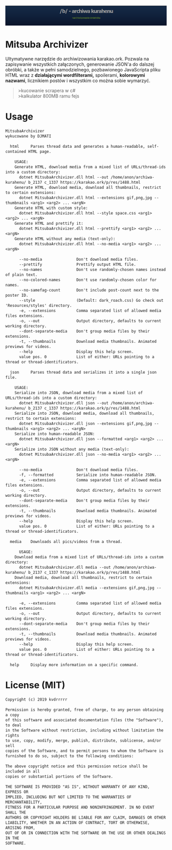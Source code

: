 
![archiwa kurahenu](dist/logo.png)
# Mitsuba Archivizer
Ultymatywne narzędzie do archiwizowania karakao.ork. Pozwala na zapisywanie wszystkich załączonych, generowanie JSON'a do dalszej obróbki, a także w pełni samodzielnego, pozbawionego JavaScripta pliku HTML wraz z **działającymi wordfilterami,** spoilerami, **kolorowymi nazwami**, licznikiem postów i wszystkim co można sobie wymarzyć.
> \>kucowanie scrapera w c#  
> \>kalkulator 800MB ramu fejs

# Usage

```
MitsubaArchivizer
wykucowane by DJMATI

  html     Parses thread data and generates a human-readable, self-contained HTML page.

	USAGE:
	Generate HTML, download media from a mixed list of URLs/thread-ids into a custom directory:
	  dotnet MitsubaArchivizer.dll html --out /home/anon/archiwa-kurahenu/ b_2137 c_1337 https://karakao.ork/p/res/1488.html
	Generate HTML, download media, download all thumbnails, restrict to certain extensions:
	  dotnet MitsubaArchivizer.dll html --extensions gif,png,jpg --thumbnails <arg1> <arg2> ... <argN>
	Generate HTML with custom style:
	  dotnet MitsubaArchivizer.dll html --style space.css <arg1> <arg2> ... <argN>
	Generate HTML and prettify it:
	  dotnet MitsubaArchivizer.dll html --prettify <arg1> <arg2> ... <argN>
	Generate HTML without any media (text-only):
	  dotnet MitsubaArchivizer.dll html --no-media <arg1> <arg2> ... <argN>

	  --no-media               Don't download media files.
	  --prettify               Prettify output HTML file.
	  --no-names               Don't use randomly-chosen names instead of plain text.
	  --no-colored-names       Don't use randomly-chosen color for names.
	  --no-samefag-count       Don't include post-count next to the poster ID.
	  --style                  (Default: dark_roach.css) Go check out 'Resources/styles' directory.
	  -e, --extensions         Comma separated list of allowed media files extensions.
	  -o, --out                Output directory, defaults to current working directory.
	  --dont-separate-media    Don't group media files by their extensions.
	  -t, --thumbnails         Download media thumbnails. Animated previews for videos.
	  --help                   Display this help screen.
	  value pos. 0             List of either: URLs pointing to a thread or thread-identificators.

  json     Parses thread data and serializes it into a single json file.

	USAGE:
	Serialize into JSON, download media from a mixed list of URLs/thread-ids into a custom directory:
	  dotnet MitsubaArchivizer.dll json --out /home/anon/archiwa-kurahenu/ b_2137 c_1337 https://karakao.ork/p/res/1488.html
	Serialize into JSON, download media, download all thumbnails, restrict to certain extensions:
	  dotnet MitsubaArchivizer.dll json --extensions gif,png,jpg --thumbnails <arg1> <arg2> ... <argN>
	Serialize into human-readable JSON:
	  dotnet MitsubaArchivizer.dll json --formatted <arg1> <arg2> ... <argN>
	Serialize into JSON without any media (text-only):
	  dotnet MitsubaArchivizer.dll json --no-media <arg1> <arg2> ... <argN>

	  --no-media               Don't download media files.
	  -f, --formatted          Serialize into human-readable JSON.
	  -e, --extensions         Comma separated list of allowed media files extensions.
	  -o, --out                Output directory, defaults to current working directory.
	  --dont-separate-media    Don't group media files by their extensions.
	  -t, --thumbnails         Download media thumbnails. Animated previews for videos.
	  --help                   Display this help screen.
	  value pos. 0             List of either: URLs pointing to a thread or thread-identificators.

  media    Downloads all pics/videos from a thread.

	  USAGE:
	Download media from a mixed list of URLs/thread-ids into a custom directory:
	  dotnet MitsubaArchivizer.dll media --out /home/anon/archiwa-kurahenu/ b_2137 c_1337 https://karakao.ork/p/res/1488.html
	Download media, download all thumbnails, restrict to certain extensions:
	  dotnet MitsubaArchivizer.dll media --extensions gif,png,jpg --thumbnails <arg1> <arg2> ... <argN>

	  -e, --extensions         Comma separated list of allowed media files extensions.
	  -o, --out                Output directory, defaults to current working directory.
	  --dont-separate-media    Don't group media files by their extensions.
	  -t, --thumbnails         Download media thumbnails. Animated previews for videos.
	  --help                   Display this help screen.
	  value pos. 0             List of either: URLs pointing to a thread or thread-identificators.

  help     Display more information on a specific command.
```

# License (MIT)

    Copyright (c) 2019 kvdrrrrr

    Permission is hereby granted, free of charge, to any person obtaining a copy
    of this software and associated documentation files (the "Software"), to deal
    in the Software without restriction, including without limitation the rights
    to use, copy, modify, merge, publish, distribute, sublicense, and/or sell
    copies of the Software, and to permit persons to whom the Software is
    furnished to do so, subject to the following conditions:

    The above copyright notice and this permission notice shall be included in all
    copies or substantial portions of the Software.

    THE SOFTWARE IS PROVIDED "AS IS", WITHOUT WARRANTY OF ANY KIND, EXPRESS OR
    IMPLIED, INCLUDING BUT NOT LIMITED TO THE WARRANTIES OF MERCHANTABILITY,
    FITNESS FOR A PARTICULAR PURPOSE AND NONINFRINGEMENT. IN NO EVENT SHALL THE
    AUTHORS OR COPYRIGHT HOLDERS BE LIABLE FOR ANY CLAIM, DAMAGES OR OTHER
    LIABILITY, WHETHER IN AN ACTION OF CONTRACT, TORT OR OTHERWISE, ARISING FROM,
    OUT OF OR IN CONNECTION WITH THE SOFTWARE OR THE USE OR OTHER DEALINGS IN THE
    SOFTWARE.

